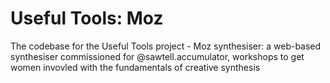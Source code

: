 # Useful Tools: Moz

The codebase for the Useful Tools project - Moz synthesiser: a web-based synthesiser commissioned for @sawtell.accumulator, workshops to get women invovled with the fundamentals of creative synthesis 
